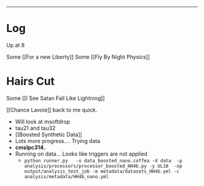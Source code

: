 

---

# Log

Up at 8 

Some [[For a new Liberty]]
Some [[Fly By Night Physics]]

# Hairs Cut

Some [[I See Satan Fall Like Lightning]]

[[Chance Lavoie]] back to me quick. 
- Will look at msoftdrop 
- tau21 and tau32
- [[Boosted Synthetic Data]]
- Lots more progress.... Trying data
- **cmslpc314**.. 
- Running on data... Looks like triggers are not applied
	- `python runner.py   -o data_boosted_nano.coffea -d data  -p analysis/processors/processor_boosted_HH4b.py -y UL18  -op output/analysis_test_job -m metadata/datasets_HH4b.yml -c analysis/metadata/HH4b_nano.yml `